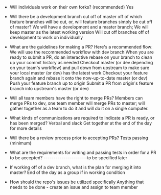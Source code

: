 
- Will individuals work on their own forks? (recommended)
Yes

- Will there be a development branch cut off of master off of which feature branches will be cut, or, will feature branches simply be cut off of master?
We will have a development and a master branch;
We will keep master as the latest working version
Will cut off branches off of development to work on individually

- What are the guidelines for making a PR? Here's a recommended flow:
  We will use the recommended workflow with dev branch
When you are ready to submit a PR, do an interactive rebase on your branch to clean up your commit history as needed
Checkout master (or dev depending on your team's workflow) and pull down from upstream to make sure your local master (or dev) has the latest work
Checkout your feature branch again and rebase it onto the now-up-to-date master (or dev)
Push your feature branch up to origin
Submit a PR from origin's feature branch into upstream's master (or dev)

- Will all team members have the right to merge PRs?
Members can merge PRs to dev, one team member will merge PRs to master; will gather together as a team to do it and will do it on a single computer.

- What kinds of communications are required to indicate a PR is ready, or has been merged?
Verbal and slack 
Get together at the end of the day for more details

- Will there be a review process prior to accepting PRs?
Tests passing (minimum)

- What are the requirements for writing and passing tests in order for a PR to be accepted?
----------------------to be specified later

- If working off of a dev branch, what is the plan for merging it into master?
End of the day as a group if in working condition

- How should the repo's issues be utilized specifically
Anything that needs to be done - create an issue and assign to team member
